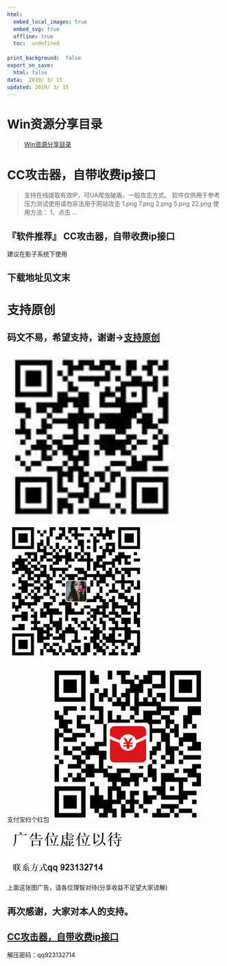 ```yaml
---
html:
  embed_local_images: true
  embed_svg: true
  offline: true
  toc:  undefined

print_background:  false
export_on_save:
  html: false
data:  2019/ 3/ 15
updated: 2019/ 3/ 15
---
```


# Win资源分享目录

> [Win资源分享目录](https://blog.csdn.net/qq923132714/article/details/83108491 "Win资源分享目录")


# CC攻击器，自带收费ip接口

> 支持在线提取有效IP，可UA爬虫破盾，一般攻击方式。 软件仅供用于参考压力测试使用请勿非法用于网站攻击 1.png 7.png 2.png 5.png 22.png 使用方法： 1、点击 ...

## 『软件推荐』 CC攻击器，自带收费ip接口

建议在影子系统下使用

## 下载地址见文末

# 支持原创


## 码文不易，希望支持，谢谢->**[支持原创](http://blog.csdn.net/qq923132714/article/details/79399145)**
![微信支付](https://raw.githubusercontent.com/923132714/my_picture/master/blog/support/weixin.png)![微信支付](https://raw.githubusercontent.com/923132714/my_picture/master/blog/support/支付宝.png)

支付宝扫个红包
![支付宝扫个红包](https://raw.githubusercontent.com/923132714/my_picture/master/blog/support/扫码领红包.png "扫码领红包")

![广告位](https://raw.githubusercontent.com/923132714/my_picture/master/blog/support/广告位.png "广告")

上面这张图广告，请各位理智对待(分享收益不足望大家谅解)

## 再次感谢，大家对本人的支持。




## [ CC攻击器，自带收费ip接口](http://u16848854.ctfile.net/fs/16848854-350937396 " CC攻击器，自带收费ip接口")

解压密码：qq923132714
